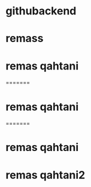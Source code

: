 # githubackend
# remass
# remas qahtani
=======
# remas qahtani
=======
# remas qahtani 
# remas qahtani2

